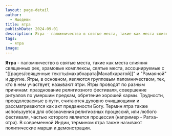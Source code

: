 ```yaml
---
layout: page-detail
author:
  - Яшодеви
title: ятра
publishDate: 2024-09-01
description: Ятра - паломничество в святые места, такие как места слияния священных рек, храмовые комплексы, святые места, ассоциируемые с Махабхаратой и Рамаяной и другие.
tags:
  - ятра
image:
---
```

**Ятра** - паломничество в святые места, такие как места слияния священных рек, храмовые комплексы, святые места, ассоциируемые с "[[pages/священные тексты/махабхарата|Махабхаратой]]" и "Рамаяной" и другие. Ятры, в основном, являются групповым паломничеством, тех, кто в нем участвует, называют ятри. Ятры проводят по разным причинам: празднование религиозного фестиваля, совершение ритуалов по умершим предкам, обретение хорошей кармы. Трудности, преодолеваемые в пути, считаются духовно очищающими и рассматриваются как акт преданности Богу. Термин ятра также используется для обозначения религиозных процессий, или любого фестиваля, частью которого является процессия (например - Ратха-ятра). В современной Индии, термином ятра также называют политические марши и демонстрации.

